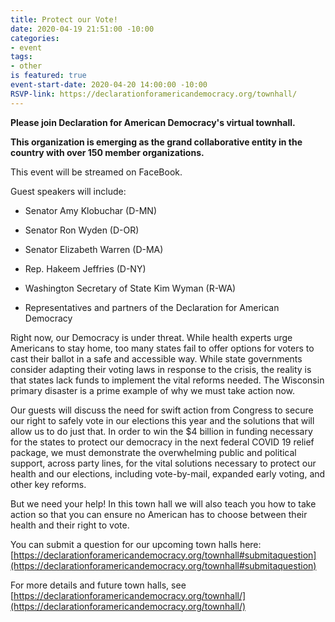 ```yaml
---
title: Protect our Vote!
date: 2020-04-19 21:51:00 -10:00
categories:
- event
tags:
- other
is featured: true
event-start-date: 2020-04-20 14:00:00 -10:00
RSVP-link: https://declarationforamericandemocracy.org/townhall/
---
```


**Please join Declaration for American Democracy's virtual townhall.**

**This organization is emerging as the grand collaborative entity in the country with over 150 member organizations.**

This event will be streamed on FaceBook.

Guest speakers will include:

* Senator Amy Klobuchar (D-MN)

* Senator Ron Wyden (D-OR)

* Senator Elizabeth Warren (D-MA)

* Rep. Hakeem Jeffries (D-NY)

* Washington Secretary of State Kim Wyman (R-WA)

* Representatives and partners of the Declaration for American Democracy

Right now, our Democracy is under threat. While health experts urge Americans to stay home, too many states fail to offer options for voters to cast their ballot in a safe and accessible way. While state governments consider adapting their voting laws in response to the crisis, the reality is that states lack funds to implement the vital reforms needed. The Wisconsin primary disaster is a prime example of why we must take action now.

Our guests will discuss the need for swift action from Congress to secure our right to safely vote in our elections this year and the solutions that will allow us to do just that. In order to win the $4 billion in funding necessary for the states to protect our democracy in the next federal COVID 19 relief package, we must demonstrate the overwhelming public and political support, across party lines, for the vital solutions necessary to protect our health and our elections, including vote-by-mail, expanded early voting, and other key reforms.

But we need your help! In this town hall we will also teach you how to take action so that you can ensure no American has to choose between their health and their right to vote.

You can submit a question for our upcoming town halls here: [https://declarationforamericandemocracy.org/townhall#submitaquestion](https://declarationforamericandemocracy.org/townhall#submitaquestion)

For more details and future town halls, see [https://declarationforamericandemocracy.org/townhall/](https://declarationforamericandemocracy.org/townhall/)
